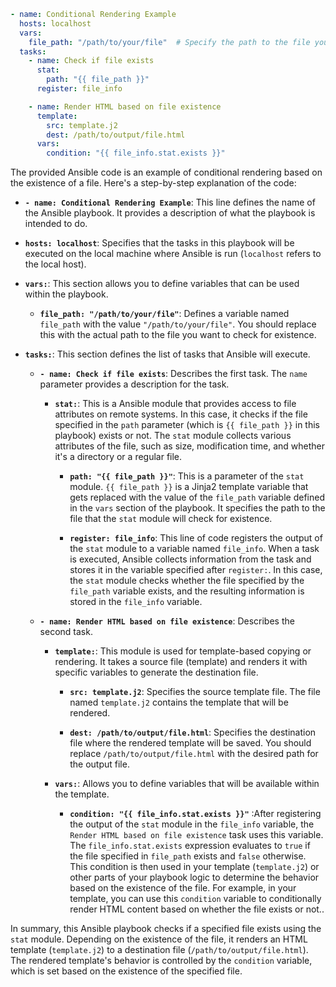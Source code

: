 ```yaml
- name: Conditional Rendering Example
  hosts: localhost
  vars:
    file_path: "/path/to/your/file"  # Specify the path to the file you want to check
  tasks:
    - name: Check if file exists
      stat:
        path: "{{ file_path }}"
      register: file_info

    - name: Render HTML based on file existence
      template:
        src: template.j2
        dest: /path/to/output/file.html
      vars:
        condition: "{{ file_info.stat.exists }}"
```

The provided Ansible code is an example of conditional rendering based on the existence of a file. Here's a step-by-step explanation of the code:

- **`- name: Conditional Rendering Example`**: This line defines the name of the Ansible playbook. It provides a description of what the playbook is intended to do.

- **`hosts: localhost`**: Specifies that the tasks in this playbook will be executed on the local machine where Ansible is run (`localhost` refers to the local host).

- **`vars:`**: This section allows you to define variables that can be used within the playbook.

  - **`file_path: "/path/to/your/file"`**: Defines a variable named `file_path` with the value `"/path/to/your/file"`. You should replace this with the actual path to the file you want to check for existence.

- **`tasks:`**: This section defines the list of tasks that Ansible will execute.

  - **`- name: Check if file exists`**: Describes the first task. The `name` parameter provides a description for the task.

    - **`stat:`**: This is a Ansible module that provides access to file attributes on remote systems. In this case, it checks if the file specified in the `path` parameter (which is `{{ file_path }}` in this playbook) exists or not. The `stat` module collects various attributes of the file, such as size, modification time, and whether it's a directory or a regular file.

      - **`path: "{{ file_path }}"`**: This is a parameter of the `stat` module. `{{ file_path }}` is a Jinja2 template variable that gets replaced with the value of the `file_path` variable defined in the `vars` section of the playbook. It specifies the path to the file that the `stat` module will check for existence.

      - **`register: file_info`**: This line of code registers the output of the `stat` module to a variable named `file_info`. When a task is executed, Ansible collects information from the task and stores it in the variable specified after `register:`. In this case, the `stat` module checks whether the file specified by the `file_path` variable exists, and the resulting information is stored in the `file_info` variable.

  - **`- name: Render HTML based on file existence`**: Describes the second task.

    - **`template:`**: This module is used for template-based copying or rendering. It takes a source file (template) and renders it with specific variables to generate the destination file.

      - **`src: template.j2`**: Specifies the source template file. The file named `template.j2` contains the template that will be rendered.

      - **`dest: /path/to/output/file.html`**: Specifies the destination file where the rendered template will be saved. You should replace `/path/to/output/file.html` with the desired path for the output file.

    - **`vars:`**: Allows you to define variables that will be available within the template.

      - **`condition: "{{ file_info.stat.exists }}"`** :After registering the output of the `stat` module in the `file_info` variable, the `Render HTML based on file existence` task uses this variable. The `file_info.stat.exists` expression evaluates to `true` if the file specified in `file_path` exists and `false` otherwise. This condition is then used in your template (`template.j2`) or other parts of your playbook logic to determine the behavior based on the existence of the file. For example, in your template, you can use this `condition` variable to conditionally render HTML content based on whether the file exists or not..

In summary, this Ansible playbook checks if a specified file exists using the `stat` module. Depending on the existence of the file, it renders an HTML template (`template.j2`) to a destination file (`/path/to/output/file.html`). The rendered template's behavior is controlled by the `condition` variable, which is set based on the existence of the specified file.
